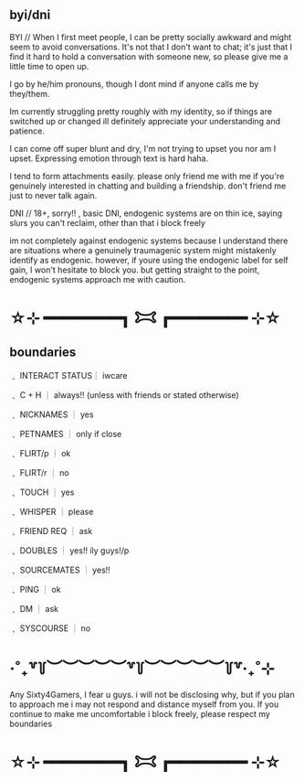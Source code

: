 ## byi/dni

BYI // When I first meet people, I can be pretty socially awkward and might seem to avoid conversations. It's not that I don't want to chat; it's just that I find it hard to hold a conversation with someone new, so please give me a little time to open up.

I go by he/him pronouns, though I dont mind if anyone calls me by they/them.

Im currently struggling pretty roughly with my identity, so if things are switched up or changed ill definitely appreciate your understanding and patience.

I can come off super blunt and dry, I'm not trying to upset you nor am I upset. Expressing emotion through text is hard haha.

I tend to form attachments easily. please only friend me with me if you're genuinely interested in chatting and building a friendship. don't friend me just to never talk again.



DNI // 18+, sorry!! , basic DNI, endogenic systems are on thin ice, saying slurs you can't reclaim, other than that i block freely

im not completely against endogenic systems because I understand there are situations where a genuinely traumagenic system might mistakenly identify as endogenic. however, if youre using the endogenic label for self gain, I won't hesitate to block you. but getting straight to the point, endogenic systems approach me with caution.

# ☆⊹ ━━━━━━━━┓ 𐂯 ┏━━━━━━━━ ⊹☆

## boundaries

﹑ INTERACT STATUS┊ iwcare

﹑ C + H ┊ always!! (unless with friends or stated otherwise)

﹑ NICKNAMES ┊ yes

﹑ PETNAMES ┊ only if close

﹑ FLIRT/p ┊ ok

﹑ FLIRT/r ┊ no

﹑ TOUCH ┊ yes

﹑ WHISPER ┊ please

﹑ FRIEND REQ ┊ ask

﹑ DOUBLES ┊ yes!! ily guys!/p

﹑ SOURCEMATES ┊ yes!!

﹑ PING ┊ ok

﹑ DM ┊ ask

﹑ SYSCOURSE ┊ no

# ‧˚₊꒷꒦︶︶︶︶︶꒷꒦︶︶︶︶︶꒦꒷‧₊˚⊹

Any Sixty4Gamers, I fear u guys. i will not be disclosing why, but if you plan to approach me i may not respond and distance myself from you. If you continue to make me uncomfortable i block freely, please respect my boundaries

# ☆⊹ ━━━━━━━━┓ 𐂯 ┏━━━━━━━━ ⊹☆

